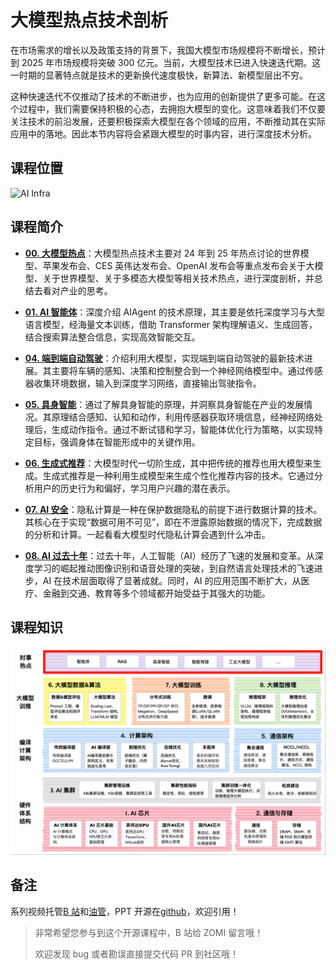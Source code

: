 <!--Copyright © ZOMI 适用于[License](https://github.com/Infrasys-AI/AIInfra)版权许可-->

# 大模型热点技术剖析

在市场需求的增长以及政策支持的背景下，我国大模型市场规模将不断增长，预计到 2025 年市场规模将突破 300 亿元。当前，大模型技术已进入快速迭代期。这一时期的显著特点就是技术的更新换代速度极快，新算法、新模型层出不穷。

这种快速迭代不仅推动了技术的不断进步，也为应用的创新提供了更多可能。在这个过程中，我们需要保持积极的心态，去拥抱大模型的变化。这意味着我们不仅要关注技术的前沿发展，还要积极探索大模型在各个领域的应用，不断推动其在实际应用中的落地。因此本节内容将会紧跟大模型的时事内容，进行深度技术分析。

## 课程位置

![AI Infra](./images/arch01.png)

## 课程简介

- [**00. 大模型热点**](./00Others)：大模型热点技术主要对 24 年到 25 年热点讨论的世界模型、苹果发布会、CES 英伟达发布会、OpenAI 发布会等重点发布会关于大模型、关于世界模型、关于多模态大模型等相关技术热点，进行深度剖析，并总结去看对产业的思考。

- [**01. AI 智能体**](./01AIAgent)：深度介绍 AIAgent 的技术原理，其主要是依托深度学习与大型语言模型，经海量文本训练，借助 Transformer 架构理解语义、生成回答，结合搜索算法整合信息，实现高效智能交互。

- [**04. 端到端自动驾驶**](./04AutoDrive/)：介绍利用大模型，实现端到端自动驾驶的最新技术进展。其主要将车辆的感知、决策和控制整合到一个神经网络模型中。通过传感器收集环境数据，输入到深度学习网络，直接输出驾驶指令。

- [**05. 具身智能**](./05Embodied/)：通过了解具身智能的原理，并洞察具身智能在产业的发展情况。其原理结合感知、认知和动作，利用传感器获取环境信息，经神经网络处理后，生成动作指令。通过不断试错和学习，智能体优化行为策略，以实现特定目标，强调身体在智能形成中的关键作用。

- [**06. 生成式推荐**](./06Remmcon/)：大模型时代一切阶生成，其中把传统的推荐也用大模型来生成。生成式推荐是一种利用生成模型来生成个性化推荐内容的技术。它通过分析用户的历史行为和偏好，学习用户兴趣的潜在表示。

- [**07. AI 安全**](./07Safe/)：隐私计算是一种在保护数据隐私的前提下进行数据计算的技术。其核心在于实现“数据可用不可见”，即在不泄露原始数据的情况下，完成数据的分析和计算。一起看看大模型时代隐私计算会遇到什么冲击。

- [**08. AI 过去十年**](./08History/)：过去十年，人工智能（AI）经历了飞速的发展和变革。从深度学习的崛起推动图像识别和语音处理的突破，到自然语言处理技术的飞速进步，AI 在技术层面取得了显著成就。同时，AI 的应用范围不断扩大，从医疗、金融到交通、教育等多个领域都开始受益于其强大的功能。

## 课程知识

![AI Infra](./images/arch02.png)

## 备注

系列视频托管[B 站](https://space.bilibili.com/517221395)和[油管](https://www.youtube.com/@ZOMI666/playlists)，PPT 开源在[github](https://github.com/Infrasys-AI/AIInfra)，欢迎引用！

> 非常希望您参与到这个开源课程中，B 站给 ZOMI 留言哦！
>
> 欢迎发现 bug 或者勘误直接提交代码 PR 到社区哦！
